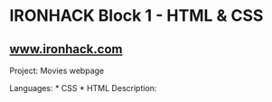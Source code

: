 IRONHACK Block 1 - HTML & CSS
=============================

www.ironhack.com
----------------

Project: Movies webpage

Languages: 
	* CSS
	* HTML
Description:
